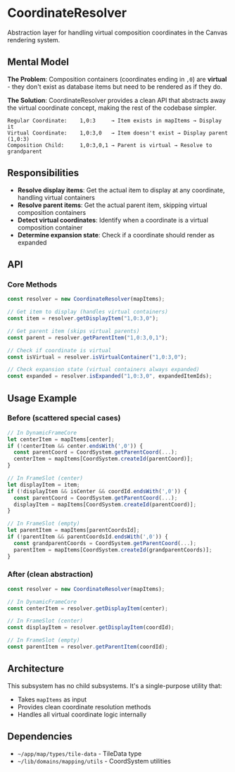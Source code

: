 # CoordinateResolver

Abstraction layer for handling virtual composition coordinates in the Canvas rendering system.

## Mental Model

**The Problem**: Composition containers (coordinates ending in `,0`) are **virtual** - they don't exist as database items but need to be rendered as if they do.

**The Solution**: CoordinateResolver provides a clean API that abstracts away the virtual coordinate concept, making the rest of the codebase simpler.

```
Regular Coordinate:    1,0:3     → Item exists in mapItems → Display it
Virtual Coordinate:    1,0:3,0   → Item doesn't exist → Display parent (1,0:3)
Composition Child:     1,0:3,0,1 → Parent is virtual → Resolve to grandparent
```

## Responsibilities

- **Resolve display items**: Get the actual item to display at any coordinate, handling virtual containers
- **Resolve parent items**: Get the actual parent item, skipping virtual composition containers
- **Detect virtual coordinates**: Identify when a coordinate is a virtual composition container
- **Determine expansion state**: Check if a coordinate should render as expanded

## API

### Core Methods

```typescript
const resolver = new CoordinateResolver(mapItems);

// Get item to display (handles virtual containers)
const item = resolver.getDisplayItem("1,0:3,0");

// Get parent item (skips virtual parents)
const parent = resolver.getParentItem("1,0:3,0,1");

// Check if coordinate is virtual
const isVirtual = resolver.isVirtualContainer("1,0:3,0");

// Check expansion state (virtual containers always expanded)
const expanded = resolver.isExpanded("1,0:3,0", expandedItemIds);
```

## Usage Example

### Before (scattered special cases)
```typescript
// In DynamicFrameCore
let centerItem = mapItems[center];
if (!centerItem && center.endsWith(',0')) {
  const parentCoord = CoordSystem.getParentCoord(...);
  centerItem = mapItems[CoordSystem.createId(parentCoord)];
}

// In FrameSlot (center)
let displayItem = item;
if (!displayItem && isCenter && coordId.endsWith(',0')) {
  const parentCoord = CoordSystem.getParentCoord(...);
  displayItem = mapItems[CoordSystem.createId(parentCoord)];
}

// In FrameSlot (empty)
let parentItem = mapItems[parentCoordsId];
if (!parentItem && parentCoordsId.endsWith(',0')) {
  const grandparentCoords = CoordSystem.getParentCoord(...);
  parentItem = mapItems[CoordSystem.createId(grandparentCoords)];
}
```

### After (clean abstraction)
```typescript
const resolver = new CoordinateResolver(mapItems);

// In DynamicFrameCore
const centerItem = resolver.getDisplayItem(center);

// In FrameSlot (center)
const displayItem = resolver.getDisplayItem(coordId);

// In FrameSlot (empty)
const parentItem = resolver.getParentItem(coordId);
```

## Architecture

This subsystem has no child subsystems. It's a single-purpose utility that:
- Takes `mapItems` as input
- Provides clean coordinate resolution methods
- Handles all virtual coordinate logic internally

## Dependencies

- `~/app/map/types/tile-data` - TileData type
- `~/lib/domains/mapping/utils` - CoordSystem utilities
